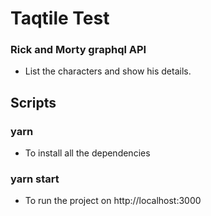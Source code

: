 # Taqtile Test

### Rick and Morty graphql API

- List the characters and show his details.

## Scripts

### yarn
- To install all the dependencies

### yarn start
- To run the project on http://localhost:3000
